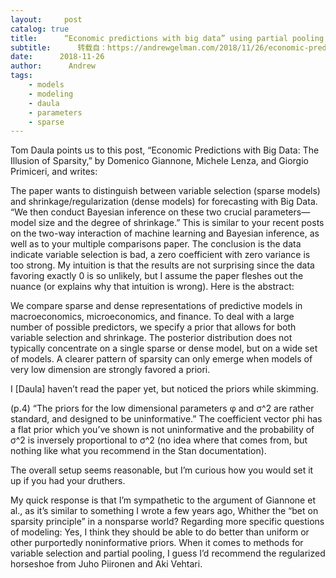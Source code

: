 ```yaml
---
layout:     post
catalog: true
title:      “Economic predictions with big data” using partial pooling
subtitle:      转载自：https://andrewgelman.com/2018/11/26/economic-predictions-big-data-using-partial-pooling/
date:      2018-11-26
author:      Andrew
tags:
    - models
    - modeling
    - daula
    - parameters
    - sparse
---
```





Tom Daula points us to this post, “Economic Predictions with Big Data: The Illusion of Sparsity,” by Domenico Giannone, Michele Lenza, and Giorgio Primiceri, and writes:

> 
The paper wants to distinguish between variable selection (sparse models) and shrinkage/regularization (dense models) for forecasting with Big Data. “We then conduct Bayesian inference on these two crucial parameters—model size and the degree of shrinkage.” This is similar to your recent posts on the two-way interaction of machine learning and Bayesian inference, as well as to your multiple comparisons paper. The conclusion is the data indicate variable selection is bad, a zero coefficient with zero variance is too strong. My intuition is that the results are not surprising since the data favoring exactly 0 is so unlikely, but I assume the paper fleshes out the nuance (or explains why that intuition is wrong).
Here is the abstract:

We compare sparse and dense representations of predictive models in macroeconomics, microeconomics, and finance. To deal with a large number of possible predictors, we specify a prior that allows for both variable selection and shrinkage. The posterior distribution does not typically concentrate on a single sparse or dense model, but on a wide set of models. A clearer pattern of sparsity can only emerge when models of very low dimension are strongly favored a priori.


I [Daula] haven’t read the paper yet, but noticed the priors while skimming. 

(p.4) “The priors for the low dimensional parameters φ and σ^2 are rather standard, and designed to be uninformative.” The coefficient vector phi has a flat prior which you’ve shown is not uninformative and the probability of σ^2 is inversely proportional to σ^2 (no idea where that comes from, but nothing like what you recommend in the Stan documentation). 

The overall setup seems reasonable, but I’m curious how you would set it up if you had your druthers.

My quick response is that I’m sympathetic to the argument of Giannone et al., as it’s similar to something I wrote a few years ago, Whither the “bet on sparsity principle” in a nonsparse world? Regarding more specific questions of modeling: Yes, I think they should be able to do better than uniform or other purportedly noninformative priors. When it comes to methods for variable selection and partial pooling, I guess I’d recommend the regularized horseshoe from Juho Piironen and Aki Vehtari.



